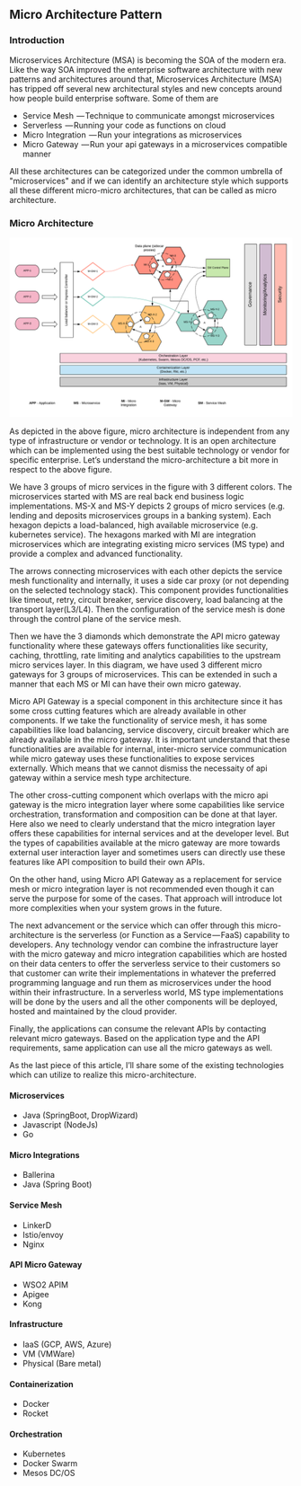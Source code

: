 ## Micro Architecture Pattern

### Introduction
Microservices Architecture (MSA) is becoming the SOA of the modern era. Like the way SOA improved the enterprise software architecture with new patterns and architectures around that, Microservices Architecture (MSA) has tripped off several new architectural styles and new concepts around how people build enterprise software. Some of them are

- Service Mesh  — Technique to communicate amongst microservices
- Serverless  — Running your code as functions on cloud
- Micro Integration  — Run your integrations as microservices
- Micro Gateway  — Run your api gateways in a microservices compatible manner


All these architectures can be categorized under the common umbrella of "microservices" and if we can identify an architecture style which supports all these different micro-micro architectures, that can be called as micro architecture. 

### Micro Architecture

![Micro Architecture Pattern](Micro-Architecture-Pattern.png)

As depicted in the above figure, micro architecture is independent from any type of infrastructure or vendor or technology. It is an open architecture which can be implemented using the best suitable technology or vendor for specific enterprise. Let’s understand the micro-architecture a bit more in respect to the above figure.

We have 3 groups of micro services in the figure with 3 different colors. The microservices started with MS are real back end business logic implementations. MS-X and MS-Y depicts 2 groups of micro services (e.g. lending and deposits microservices groups in a banking system). Each hexagon depicts a load-balanced, high available microservice (e.g. kubernetes service). The hexagons marked with MI are integration microservices which are integrating existing micro services (MS type) and provide a complex and advanced functionality.

The arrows connecting microservices with each other depicts the service mesh functionality and internally, it uses a side car proxy (or not depending on the selected technology stack). This component provides functionalities like timeout, retry, circuit breaker, service discovery, load balancing at the transport layer(L3/L4). Then the configuration of the service mesh is done through the control plane of the service mesh.

Then we have the 3 diamonds which demonstrate the API micro gateway functionality where these gateways offers functionalities like security, caching, throttling, rate limiting and analytics capabilities to the upstream micro services layer. In this diagram, we have used 3 different micro gateways for 3 groups of microservices. This can be extended in such a manner that each MS or MI can have their own micro gateway.

Micro API Gateway is a special component in this architecture since it has some cross cutting features which are already available in other components. If we take the functionality of service mesh, it has some capabilities like load balancing, service discovery, circuit breaker which are already available in the micro gateway. It is important understand that these functionalities are available for internal, inter-micro service communication while micro gateway uses these functionalities to expose services externally. Which means that we cannot dismiss the necessaity of api gateway within a service mesh type architecture.

The other cross-cutting component which overlaps with the micro api gateway is the micro integration layer where some capabilities like service orchestration, transformation and composition can be done at that layer. Here also we need to clearly understand that the micro integration layer offers these capabilities for internal services and at the developer level. But the types of capabilities available at the micro gateway are more towards external user interaction layer and sometimes users can directly use these features like API composition to build their own APIs.

On the other hand, using Micro API Gateway as a replacement for service mesh or micro integration layer is not recommended even though it can serve the purpose for some of the cases. That approach will introduce lot more complexities when your system grows in the future.

The next advancement or the service which can offer through this micro-architecture is the serverless (or Function as a Service — FaaS) capability to developers. Any technology vendor can combine the infrastructure layer with the micro gateway and micro integration capabilities which are hosted on their data centers to offer the serverless service to their customers so that customer can write their implementations in whatever the preferred programming language and run them as microservices under the hood within their infrastructure. In a serverless world, MS type implementations will be done by the users and all the other components will be deployed, hosted and maintained by the cloud provider.

Finally, the applications can consume the relevant APIs by contacting relevant micro gateways. Based on the application type and the API requirements, same application can use all the micro gateways as well.

As the last piece of this article, I’ll share some of the existing technologies which can utilize to realize this micro-architecture.

#### Microservices

- Java (SpringBoot, DropWizard)
- Javascript (NodeJs)
- Go

#### Micro Integrations

- Ballerina
- Java (Spring Boot)

#### Service Mesh

- LinkerD
- Istio/envoy
- Nginx

#### API Micro Gateway

- WSO2 APIM
- Apigee
- Kong

#### Infrastructure

- IaaS (GCP, AWS, Azure)
- VM (VMWare)
- Physical (Bare metal)

#### Containerization

- Docker
- Rocket

#### Orchestration

- Kubernetes
- Docker Swarm
- Mesos DC/OS
